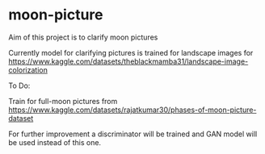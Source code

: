 # moon-picture
Aim of this project is to clarify moon pictures

Currently model for clarifying pictures is trained for landscape images for https://www.kaggle.com/datasets/theblackmamba31/landscape-image-colorization

To Do:

Train for full-moon pictures from https://www.kaggle.com/datasets/rajatkumar30/phases-of-moon-picture-dataset

For further improvement a discriminator will be trained and GAN model will be used instead of this one.
